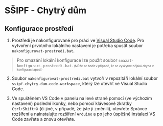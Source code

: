 # SŠIPF - Chytrý dům

## Konfigurace prostředí

1) Prostředí je nakonfigurované pro práci ve [Visual Studio Code](https://code.visualstudio.com/). Pro vytvoření prvotního lokálního nastavení je potřeba spustit soubor `nakonfigurovat-prostredi.bat`.

> Pro smazání lokální konfigurace lze použít soubor `smazat-konfiguraci-prostredi.bat`. <small><small>(Může se hodit v případě, že se vyskytne nějaká chyba v konfiguraci apod.)</small></small>

2) Soubor `nakonfigurovat-prostredi.bat` vytvoří v repozitáři lokální soubor `ssipf-chytry-dum.code-workspace`, který lze otevřít ve Visual Studio Code.

3) Ve spuštěném VS Code v panelu na levé straně pomocí (ve výchozím nastavení) poslední ikonky, nebo pomocí klávesové zkratky `Ctrl+Shift+X` (či jiné, v případě, že jste ji změnili), otevřete Správce rozšíření a nainstalujte rozšíření `Arduino` a po jeho úspěšné instalaci VS Code zavřete a znovu otevřete.